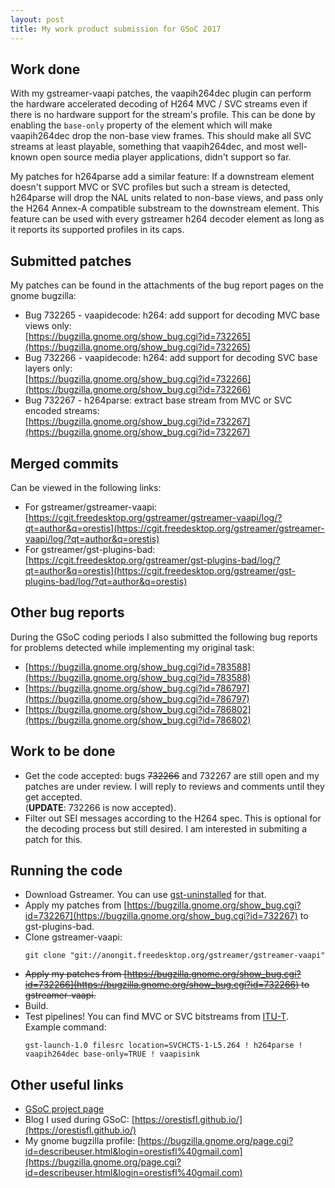 ```yaml
---
layout: post
title: My work product submission for GSoC 2017
---
```


## Work done
With my gstreamer-vaapi patches, the vaapih264dec plugin can perform the hardware accelerated decoding of H264 MVC / SVC streams even if there is no hardware support for the stream's profile.
This can be done by enabling the `base-only` property of the element which will make vaapih264dec drop the non-base view frames.
This should make all SVC streams at least playable, something that vaapih264dec, and most well-known open source media player applications, didn't support so far.

My patches for h264parse add a similar feature:
If a downstream element doesn't support MVC or SVC profiles but such a stream is detected, h264parse will drop the NAL units related to non-base views, and pass only the H264 Annex-A compatible substream to the downstream element.
This feature can be used with every gstreamer h264 decoder element as long as it reports its supported profiles in its caps.

## Submitted patches
My patches can be found in the attachments of the bug report pages on the gnome bugzilla:
- Bug 732265 - vaapidecode: h264: add support for decoding MVC base views only:  
[https://bugzilla.gnome.org/show_bug.cgi?id=732265](https://bugzilla.gnome.org/show_bug.cgi?id=732265)
- Bug 732266 - vaapidecode: h264: add support for decoding SVC base layers only:  
[https://bugzilla.gnome.org/show_bug.cgi?id=732266](https://bugzilla.gnome.org/show_bug.cgi?id=732266)
- Bug 732267 - h264parse: extract base stream from MVC or SVC encoded streams:  
[https://bugzilla.gnome.org/show_bug.cgi?id=732267](https://bugzilla.gnome.org/show_bug.cgi?id=732267)

## Merged commits
Can be viewed in the following links:
- For gstreamer/gstreamer-vaapi:  
[https://cgit.freedesktop.org/gstreamer/gstreamer-vaapi/log/?qt=author&q=orestis](https://cgit.freedesktop.org/gstreamer/gstreamer-vaapi/log/?qt=author&q=orestis)
- For gstreamer/gst-plugins-bad:  
[https://cgit.freedesktop.org/gstreamer/gst-plugins-bad/log/?qt=author&q=orestis](https://cgit.freedesktop.org/gstreamer/gst-plugins-bad/log/?qt=author&q=orestis)

## Other bug reports
During the GSoC coding periods I also submitted the following bug reports for problems detected while implementing my original task:
- [https://bugzilla.gnome.org/show_bug.cgi?id=783588](https://bugzilla.gnome.org/show_bug.cgi?id=783588)
- [https://bugzilla.gnome.org/show_bug.cgi?id=786797](https://bugzilla.gnome.org/show_bug.cgi?id=786797)
- [https://bugzilla.gnome.org/show_bug.cgi?id=786802](https://bugzilla.gnome.org/show_bug.cgi?id=786802)

## Work to be done
- Get the code accepted: bugs ~~732266~~ and 732267 are still open and my patches are under review.
I will reply to reviews and comments until they get accepted.  
(**UPDATE**: 732266 is now accepted).
- Filter out SEI messages according to the H264 spec.
This is optional for the decoding process but still desired.
I am interested in submiting a patch for this.

## Running the code
- Download Gstreamer.
You can use [gst-uninstalled](https://arunraghavan.net/2014/07/quick-start-guide-to-gst-uninstalled-1-x/) for that.
- Apply my patches from [https://bugzilla.gnome.org/show_bug.cgi?id=732267](https://bugzilla.gnome.org/show_bug.cgi?id=732267)
to gst-plugins-bad.
- Clone gstreamer-vaapi:
  ```
  git clone "git://anongit.freedesktop.org/gstreamer/gstreamer-vaapi"
  ````
- ~~Apply my patches from [https://bugzilla.gnome.org/show_bug.cgi?id=732266](https://bugzilla.gnome.org/show_bug.cgi?id=732266)
to gstreamer-vaapi.~~
- Build.
- Test pipelines! You can find MVC or SVC bitstreams from [ITU-T](https://www.itu.int/net/itu-t/sigdb/spevideo/VideoForm-s.aspx?val=102002641).
Example command:
  ```
  gst-launch-1.0 filesrc location=SVCHCTS-1-L5.264 ! h264parse ! vaapih264dec base-only=TRUE ! vaapisink
  ```

## Other useful links
- [GSoC project page](https://summerofcode.withgoogle.com/projects/#4983264524632064)
- Blog I used during GSoC: [https://orestisfl.github.io/](https://orestisfl.github.io/)
- My gnome bugzilla profile: [https://bugzilla.gnome.org/page.cgi?id=describeuser.html&login=orestisfl%40gmail.com](https://bugzilla.gnome.org/page.cgi?id=describeuser.html&login=orestisfl%40gmail.com)
